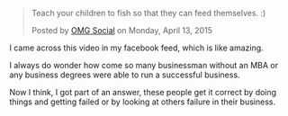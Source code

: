 <div id="fb-root"></div><script>(function(d, s, id) {  var js, fjs = d.getElementsByTagName(s)[0];  if (d.getElementById(id)) return;  js = d.createElement(s); js.id = id;  js.src = "//connect.facebook.net/en_US/sdk.js#xfbml=1&version=v2.3";  fjs.parentNode.insertBefore(js, fjs);}(document, 'script', 'facebook-jssdk'));</script><div class="fb-video" data-allowfullscreen="1" data-href="/OMGParadisePage/videos/vb.225933684096395/882441295112294/?type=3"><div class="fb-xfbml-parse-ignore"><blockquote cite="https://www.facebook.com/OMGParadisePage/videos/882441295112294/"><a href="https://www.facebook.com/OMGParadisePage/videos/882441295112294/"></a><p>Teach your children to fish so that they can feed themselves.  :)</p>Posted by <a href="https://www.facebook.com/OMGParadisePage">OMG Social</a> on Monday, April 13, 2015</blockquote></div></div>

I came across this video in my facebook feed, which is like amazing.

I always do wonder how come so many businessman without an MBA or any business degrees were able to run a successful business.

Now I think, I got part of an answer, these people get it correct by doing things and getting failed or by looking at others failure in their business.